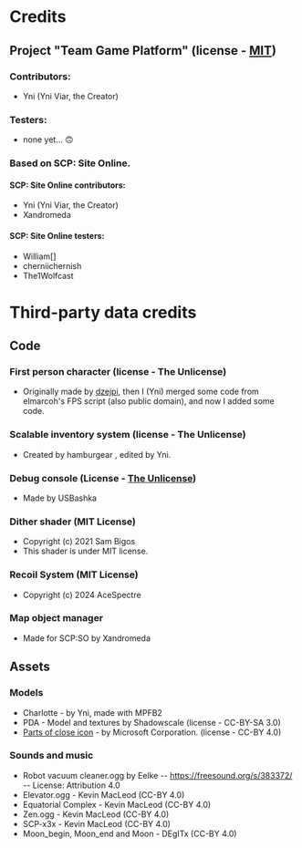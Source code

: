 # Credits
## Project "Team Game Platform" (license - [MIT](/LICENSE.MIT))
### Contributors:
- Yni (Yni Viar, the Creator)

### Testers:
- none yet... 🙃


### Based on SCP: Site Online.
#### SCP: Site Online contributors:
- Yni (Yni Viar, the Creator)
- Xandromeda

#### SCP: Site Online testers:
- William[]
- cherniichernish
- The1Wolfcast

# Third-party data credits
## Code

### First person character (license - The Unlicense)
- Originally made by [dzejpi](https://github.com/dzejpi/godot-3d-base-project),
 then I (Yni) merged some code from elmarcoh's FPS script (also public domain),
 and now I added some code.

### Scalable inventory system (license - The Unlicense)

- Created by hamburgear , edited by Yni.

### Debug console (License - [The Unlicense](/src/GDsh/LICENSE))

- Made by USBashka

### Dither shader (MIT License)

- Copyright (c) 2021 Sam Bigos
- This shader is under MIT license.

### Recoil System (MIT License)

- Copyright (c) 2024 AceSpectre

### Map object manager

- Made for SCP:SO by Xandromeda

## Assets
### Models
- Charlotte - by Yni, made with MPFB2
- PDA - Model and textures by Shadowscale (license - CC-BY-SA 3.0)
- [Parts of close icon](/src/UI/close.png) - by Microsoft Corporation. (license - CC-BY 4.0)

### Sounds and music
- Robot vacuum cleaner.ogg by Eelke -- https://freesound.org/s/383372/ -- License: Attribution 4.0
- Elevator.ogg - Kevin MacLeod (CC-BY 4.0)
- Equatorial Complex - Kevin MacLeod (CC-BY 4.0)
- Zen.ogg - Kevin MacLeod (CC-BY 4.0)
- SCP-x3x - Kevin MacLeod (CC-BY 4.0)
- Moon_begin, Moon_end and Moon - DEgITx (CC-BY 4.0)
